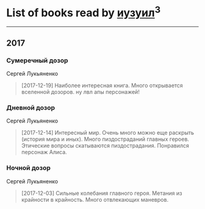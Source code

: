 # List of books read by [иузуил](http://vk.com/id238356806)<sup>3</sup>
---

## 2017

### Сумеречный дозор
Сергей Лукьяненко
> [2017-12-19] Наиболее интересная книга. Много открывается вселенной дозоров. ну лвл апы персонажей!


### Дневной дозор
Сергей Лукьяненко
> [2017-12-14] Интересный мир. Очень много можно еще раскрыть (история мира и иных). Много пиздостраданий главных героев. Этические вопросы скатываются пиздострадания. Понравился персонаж Алиса.


### Ночной дозор
Сергей Лукьяненко
> [2017-12-03] Сильные колебания главного героя. Метания из крайности в крайность. Много отвлекающих маневров.



